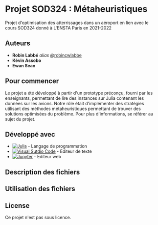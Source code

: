 # Projet SOD324  : Métaheuristiques
Projet d'optimisation des atterrissages dans un aéroport en lien avec le cours SOD324 donné à L'ENSTA Paris en 2021-2022

## Auteurs

* **Robin Labbé** _alias_ [@robincwlabbe](https://github.com/robincwlabbe)
* **Kévin Assobo**
* **Ewan Sean**

## Pour commencer

Le projet a été développé à partir d'un prototype préconçu, fourni par les enseignants, permettant de lire des instances sur Julia contenant les données sur les avions. Notre rôle était d'implémenter des stratégies utilisant des méthodes métaheuristiques permettant de trouver des solutions optimisées du problème. Pour plus d'informations, se référer au sujet du projet. 

## Développé avec
* [![Julia](https://upload.wikimedia.org/wikipedia/commons/thumb/1/1f/Julia_Programming_Language_Logo.svg/50px-Julia_Programming_Language_Logo.svg.png)](https://julialang.org/) - Langage de programmation
* [![Visual Sutdio Code](https://upload.wikimedia.org/wikipedia/commons/thumb/c/cd/Visual_Studio_2017_Logo.svg/50px-Visual_Studio_2017_Logo.svg.png)](https://code.visualstudio.com/) - Editeur de texte
* [![Jupyter](https://upload.wikimedia.org/wikipedia/commons/thumb/3/38/Jupyter_logo.svg/50px-Jupyter_logo.svg.png)](https://jupyter.org/) - Editeur web

## Description des fichiers



## Utilisation des fichiers 



## License

Ce projet n'est pas sous licence.
